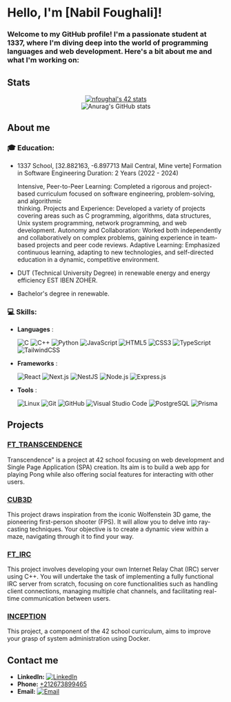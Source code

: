 # Hello, I'm [Nabil Foughali]!

### Welcome to my GitHub profile! I'm a passionate student at 1337, where I'm diving deep into the world of programming languages and web development. Here's a bit about me and what I'm working on:
## Stats

<div align="center">
  <a href="https://github.com/oakoudad/badge42">
    <img src="https://badge.mediaplus.ma/<theme>/nfoughal" alt="nfoughal's 42 stats">
  </a>
  <br>
  <img src="https://github-readme-stats.vercel.app/api?username=nfoughal&show_icons=true&theme=radical" alt="Anurag's GitHub stats">
</div>

## About me
### 🎓 **Education**:
 
  - 1337 School, [32.882163, -6.897713 Mail Central, Mine verte]
    Formation in Software Engineering
    Duration: 2 Years (2022 - 2024)

    Intensive, Peer-to-Peer Learning: Completed a rigorous and project-based curriculum focused on software engineering, problem-solving, and algorithmic       
    thinking.
    Projects and Experience: Developed a variety of projects covering areas such as C programming, algorithms, data structures, Unix system programming, network 
    programming, and web development.
    Autonomy and Collaboration: Worked both independently and collaboratively on complex problems, gaining experience in team-based projects and peer code 
    reviews.
    Adaptive Learning: Emphasized continuous learning, adapting to new technologies, and self-directed education in a dynamic, competitive environment.
  - DUT (Technical University Degree) in renewable energy and energy efficiency EST IBEN ZOHER.
  - Bachelor's degree in renewable.

### 💻 **Skills**:
  - **Languages** :
    
      ![C](https://img.shields.io/badge/c-%2300599C.svg?style=for-the-badge&logo=c&logoColor=white)
      ![C++](https://img.shields.io/badge/c++-%2300599C.svg?style=for-the-badge&logo=c%2B%2B&logoColor=white)
      ![Python](https://img.shields.io/badge/python-3670A0?style=for-the-badge&logo=python&logoColor=ffdd54)
      ![JavaScript](https://img.shields.io/badge/javascript-%23323330.svg?style=for-the-badge&logo=javascript&logoColor=%23F7DF1E)
      ![HTML5](https://img.shields.io/badge/html5-%23E34F26.svg?style=for-the-badge&logo=html5&logoColor=white)
      ![CSS3](https://img.shields.io/badge/css3-%231572B6.svg?style=for-the-badge&logo=css3&logoColor=white)
      ![TypeScript](https://img.shields.io/badge/typescript-%23007ACC.svg?style=for-the-badge&logo=typescript&logoColor=white)
      ![TailwindCSS](https://img.shields.io/badge/tailwindcss-%2338B2AC.svg?style=for-the-badge&logo=tailwind-css&logoColor=white)

  - **Frameworks** :  
    
    ![React](https://img.shields.io/badge/React-20232A?style=for-the-badge&logo=react&logoColor=61DAFB)
    ![Next.js](https://img.shields.io/badge/Next.js-000000?style=for-the-badge&logo=nextdotjs&logoColor=white)
    ![NestJS](https://img.shields.io/badge/nestjs-%23E0234E.svg?style=for-the-badge&logo=nestjs&logoColor=white)
    ![Node.js](https://img.shields.io/badge/Node.js-43853D?style=for-the-badge&logo=node.js&logoColor=white)
    ![Express.js](https://img.shields.io/badge/Express.js-000000?style=for-the-badge&logo=express&logoColor=white)
  - **Tools**     :


    ![Linux](https://img.shields.io/badge/Linux-FCC624?style=for-the-badge&logo=linux&logoColor=black)
    ![Git](https://img.shields.io/badge/git-%23F05033.svg?style=for-the-badge&logo=git&logoColor=white)
    ![GitHub](https://img.shields.io/badge/github-%23121011.svg?style=for-the-badge&logo=github&logoColor=white)
    ![Visual Studio Code](https://img.shields.io/badge/Visual%20Studio%20Code-0078d7.svg?style=for-the-badge&logo=visual-studio-code&logoColor=white)
    ![PostgreSQL](https://img.shields.io/badge/PostgreSQL-316192?style=for-the-badge&logo=postgresql&logoColor=white)
    ![Prisma](https://img.shields.io/badge/Prisma-2D3748?style=for-the-badge&logo=prisma&logoColor=white)
## Projects
  ###  [FT_TRANSCENDENCE](https://github.com/nfoughal/ft_transcendence)
  Transcendence" is a project at 42 school focusing on web development and Single Page Application (SPA) creation. Its aim is to build a web app for playing Pong while also offering social features for interacting with other users.
  ### [CUB3D](https://github.com/nfoughal/cub3D)
  This project draws inspiration from the iconic Wolfenstein 3D game, the pioneering first-person shooter (FPS). It will allow you to delve into ray-casting techniques. Your objective is to create a dynamic view within a maze, navigating through it to find your way.
  ### [FT_IRC](https://github.com/nfoughal/ft_irc)
  This project involves developing your own Internet Relay Chat (IRC) server using C++. You will undertake the task of implementing a fully functional IRC server from scratch, focusing on core functionalities such as handling client connections, managing multiple chat channels, and facilitating real-time communication between users. 
  ### [INCEPTION](https://github.com/nfoughal/inception__)
  This project, a component of the 42 school curriculum, aims to improve your grasp of system administration using Docker.
## Contact me
- **LinkedIn:** [![LinkedIn](https://img.shields.io/badge/LinkedIn-%230A66C2.svg?style=for-the-badge&logo=linkedin&logoColor=white)](https://www.linkedin.com/in/nabil-foughali-b690a5310/)
- **Phone:** [+212673899465]()
- **Email:** [![Email](https://img.shields.io/badge/Email-%23007ACC.svg?style=for-the-badge&logo=gmail&logoColor=white)](mailto:nabilfoughali.dev@gmail.com)


